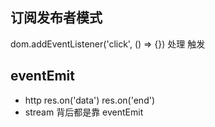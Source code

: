 ## 订阅发布者模式
dom.addEventListener('click', () => {})
处理
触发

## eventEmit
- http
res.on('data')
res.on('end')
- stream
  背后都是靠 eventEmit 